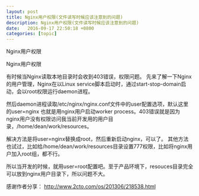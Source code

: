 ```yaml
---
layout: post
title: Nginx用户权限(文件读写时候应该注意到的问题)
description: Nginx用户权限(文件读写时候应该注意到的问题)
date:   2016-09-17 22:50:18 +0800 
categories: [topic]
---
```

Nginx用户权限

Nginx用户权限
 
有时候当Nginx读取本地目录时会收到403错误，权限问题。
先来了解一下Nginx的用户管理，Nginx在以Linux service脚本启动时，通过start-stop-domain启动，会以root权限运行daemon进程。
 
然后daemon进程读取/etc/nginx/nginx.conf文件中的user配置选项，默认这里的user=nginx
也就是用nginx用户启动worker process。403错误就是因为nginx用户没有权限访问我当前开发用的用户目录，/home/dean/work/resources。
 
解决方法是将user=nginx替换成root，然后重新启动nginx，可以了。
其他方法也试过，比如给/home/dean/work/resources目录设置777权限，比如将nginx用户加入root组，都不行。
 
所以当开发的时候，就用user=root配置吧。至于产品环境下，resouces目录完全可以放到nginx用户目录下，所以问题不大。
 

感谢作者分享：
http://www.2cto.com/os/201306/218538.html